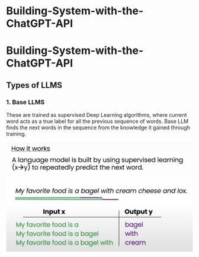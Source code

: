 # Building-System-with-the-ChatGPT-API

# Building-System-with-the-ChatGPT-API

## Types of LLMS
### 1. Base LLMS
These are trained as supervised Deep Learning algorithms, where current word acts as a true label for all the previous sequence of words. Base LLM finds the next words in the sequence from the knowledge it gained through training.

![Base LLMS](./images/1.%20How%20LLM%20Works.png)


